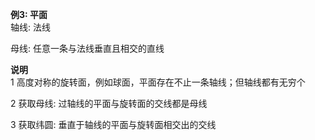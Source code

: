 **例3: 平面**  
轴线: 法线  
  
母线: 任意一条与法线垂直且相交的直线  
  
**说明**  
1 高度对称的旋转面，例如球面，平面存在不止一条轴线；但轴线都有无穷个  
  
2 获取母线: 过轴线的平面与旋转面的交线都是母线  
  
3 获取纬圆: 垂直于轴线的平面与旋转面相交出的交线  
